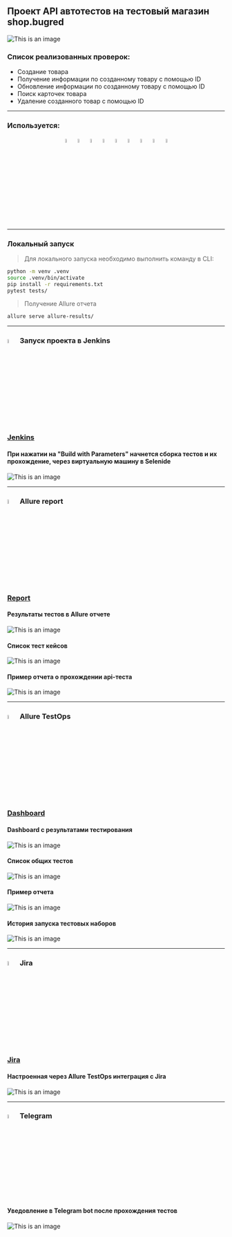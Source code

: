 ## Проект API автотестов на тестовый магазин shop.bugred
![This is an image](resources/images/shop_bug.png)

<h3> Список реализованных проверок:</h3>

* Создание товара
* Получение информации по созданному товару с помощью ID
* Обновление информации по созданному товару с помощью ID
* Поиск карточек товара
* Удаление созданного товар с помощью ID
  
----
### Используется:
<p  align="center">
  <code><img width="5%" title="Python" src="resources/logo/python.png"></code>
  <code><img width="5%" title="Pytest" src="resources/logo/pytest.png"></code>
  <code><img width="5%" title="Selene" src="resources/logo/selene.png"></code>
  <code><img width="5%" title="Jenkins" src="resources/logo/jenkins.png"></code>
  <code><img width="5%" title="Selenoid" src="resources/logo/selenoid.png"></code>
  <code><img width="5%" title="Allure Report" src="resources/logo/allure_report.png"></code>
  <code><img width="5%" title="Allure TestOps" src="resources/logo/allure_testops.png"></code>
  <code><img width="5%" title="Jira" src="resources/logo/jira.png"></code>
  <code><img width="5%" title="Telegram" src="resources/logo/tg.png"></code>
</p>

----
### Локальный запуск

> Для локального запуска необходимо выполнить команду в СLI:
```bash
python -m venv .venv
source .venv/bin/activate
pip install -r requirements.txt
pytest tests/
```

> Получение Allure отчета
```bash
allure serve allure-results/
```

----
### <img width="5%" title="Jenkins" src="resources/logo/jenkins.png"> Запуск проекта в Jenkins

### [Jenkins](https://jenkins.autotests.cloud/job/python_project_okko.tv/)

#### При нажатии на "Build with Parameters" начнется сборка тестов и их прохождение, через виртуальную машину в Selenide
![This is an image](resources/images/jenkins.png)

<!-- Allure report -->
----
### <img width="5%" title="Allure Report" src="resources/logo/allure_report.png"> Allure report
### [Report](https://jenkins.autotests.cloud/job/python_project_okko.tv/18/allure/)
#### Результаты тестов в Allure отчете
![This is an image](resources/images/results.png)

#### Список тест кейсов
![This is an image](resources/images/test.png)

#### Пример отчета о прохождении api-теста
![This is an image](resources/images/test_example.png)

<!-- Allure TestOps -->
----
### <img width="5%" title="Allure TestOps" src="resources/logo/allure_testops.png"> Allure TestOps

### [Dashboard](https://allure.autotests.cloud/project/3979/dashboards)

#### Dashboard с результатами тестирования
![This is an image](resources/images/dash.png)

#### Список общих тестов
![This is an image](resources/images/features.png)

#### Пример отчета 
![This is an image](resources/images/get_item.png)

#### История запуска тестовых наборов
![This is an image](resources/images/launches.png)

<!-- Jira -->
----
### <img width="5%" title="Jira" src="resources/logo/jira.png"> Jira

### [Jira](https://jira.autotests.cloud/browse/HOMEWORK-1062)

#### Настроенная через Allure TestOps интеграция с Jira

![This is an image](resources/images/jira_shop.png)

<!-- Telegram -->
----
### <img width="5%" title="Telegram" src="resources/logo/tg.png"> Telegram

#### Уведовление в Telegram bot после прохождения тестов

![This is an image](resources/images/tg_shop.png)

